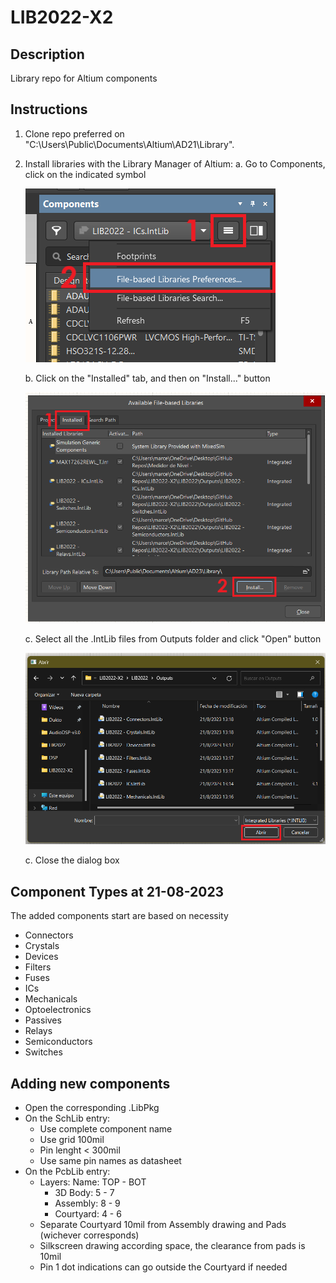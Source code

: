# LIB2022-X2

## Description
Library repo for Altium components

## Instructions
1. Clone repo preferred on "C:\Users\Public\Documents\Altium\AD21\Library".
2. Install libraries with the Library Manager of Altium:
   a. Go to Components, click on the indicated symbol

   <img src="/Images/Lib-01.png">

   b. Click on the "Installed" tab, and then on "Install..." button

   <img src="/Images/Lib-02.png">

   c. Select all the .IntLib files from Outputs folder and click "Open" button

   <img src="/Images/Lib-03.png">

   c. Close the dialog box

## Component Types at 21-08-2023
The added components start are based on necessity
- Connectors
- Crystals
- Devices
- Filters
- Fuses
- ICs
- Mechanicals
- Optoelectronics
- Passives
- Relays
- Semiconductors
- Switches

## Adding new components
 - Open the corresponding .LibPkg
 - On the SchLib entry:
    - Use complete component name
    - Use grid 100mil
    - Pin lenght < 300mil
    - Use same pin names as datasheet
 - On the PcbLib entry:
    - Layers: Name: TOP - BOT
       - 3D Body: 5 - 7
       - Assembly: 8 - 9
       - Courtyard: 4 - 6
    - Separate Courtyard 10mil from Assembly drawing and Pads (wichever corresponds)
    - Silkscreen drawing according space, the clearance from pads is 10mil
    - Pin 1 dot indications can go outside the Courtyard if needed
